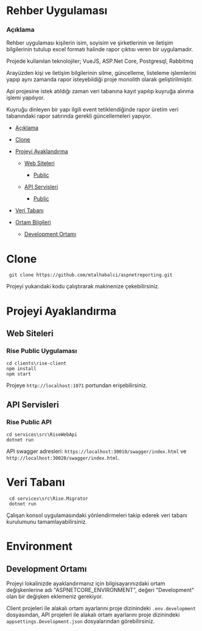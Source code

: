 # Rehber Uygulaması
### Açıklama

Rehber uygulaması kişilerin isim, soyisim ve şirketlerinin ve iletişim bilgilerinin tutulup excel formatı halinde rapor çıktısı veren bir uygulamadır.

Projede kullanılan teknolojiler; VueJS, ASP.Net Core, Postgresql, Rabbitmq

Arayüzden kişi ve iletişim bilgilerinin silme, güncelleme, listeleme işlemlerini yapıp aynı zamanda rapor isteyebildiği proje monolith olarak geliştirilmiştir.


Api projesine istek atıldığı zaman veri tabanına kayıt yapılıp kuyruğa alınma işlemi yapılıyor.

Kuyruğu dinleyen bir yapı ilgili event tetiklendiğinde rapor üretim veri tabanındaki rapor satırında gerekli güncellemeleri yapıyor.



*   [Açıklama](#definition)
*   [Clone](#clone)
*   [Projeyi Ayaklandırma](#projeyi-ayaklandırma)

    *   [Web Siteleri](#web-siteleri)
    
        *   [Public](#rise-public-uygulaması)
    
    *   [API Servisleri](#api-servisleri)
    
        *   [Public](#rise-public-api)


*   [Veri Tabanı](#veri-tabanı)
*   [Ortam Bilgileri](#environment)
    * [Development Ortamı](#development-ortamı)
    


# Clone
     git clone https://github.com/mtalhabalci/aspnetreporting.git

Projeyi yukarıdaki kodu çalıştırarak makinenize çekebilirsiniz.

# Projeyi Ayaklandırma
## Web Siteleri

### Rise Public Uygulaması

    cd clients\rise-client
    npm install
    npm start
Projeye `http://localhost:1071` portundan erişebilirsiniz.

## API Servisleri
### Rise Public API
    cd services\src\RiseWebApi
    dotnet run
API swagger adresleri: `https://localhost:30010/swagger/index.html` ve `http://localhost:30020/swagger/index.html`.


# Veri Tabanı
     cd services\src\Rise.Migrator
     dotnet run
Çalışan konsol uygulamasındaki yönlendirmeleri takip ederek veri tabanı kurulumunu tamamlayabilirsiniz.


# Environment
## Development Ortamı
Projeyi lokalinizde ayaklandırmanız için bilgisayarınızdaki ortam değişkenlerine adı "ASPNETCORE_ENVIRONMENT", değeri "Development" olan bir değişken eklemeniz gerekiyor. 

Client projeleri ile alakalı ortam ayarlarını proje dizinindeki `.env.development` dosyasından, API projeleri ile alakalı ortam ayarlarını proje dizinindeki `appsettings.Development.json` dosyalarından görebilirsiniz.
